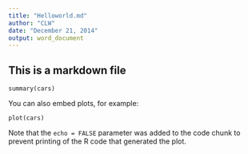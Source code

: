 ```yaml
---
title: "Helloworld.md"
author: "CLW"
date: "December 21, 2014"
output: word_document
---
```

## This is a markdown file


```{r}
summary(cars)
```

You can also embed plots, for example:

```{r, echo=FALSE}
plot(cars)
```

Note that the `echo = FALSE` parameter was added to the code chunk to prevent printing of the R code that generated the plot.
